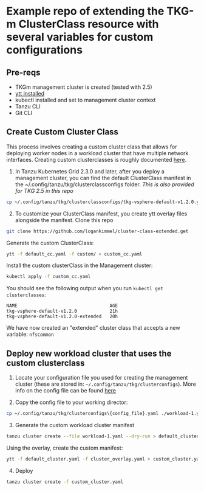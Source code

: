 # Example repo of extending the TKG-m ClusterClass resource with several variables for custom configurations

## Pre-reqs
* TKGm management cluster is created (tested with 2.5)
* [ytt installed](https://carvel.dev/ytt/docs/v0.48.0/install/)
* kubectl installed and set to management cluster context
* Tanzu CLI
* Git CLI

## Create Custom Cluster Class
This process involves creating a custom cluster class that allows for deploying worker nodes in a workload cluster that have multiple network interfaces. Creating custom clusterclasses is roughly documented [here](https://docs.vmware.com/en/VMware-Tanzu-Kubernetes-Grid/2.5/using-tkg/workload-clusters-cclass.html).

1. In Tanzu Kubernetes Grid 2.3.0 and later, after you deploy a management cluster, you can find the default ClusterClass manifest in the ~/.config/tanzu/tkg/clusterclassconfigs folder. *This is also provided for TKG 2.5 in this repo*

```bash
cp ~/.config/tanzu/tkg/clusterclassconfigs/tkg-vsphere-default-v1.2.0.yaml .
```

2. To customize your ClusterClass manifest, you create ytt overlay files alongside the manifest. Clone this repo
```bash
git clone https://github.com/logankimmel/cluster-class-extended.get

```

Generate the custom ClusterClass:
```bash
ytt -f default_cc.yaml -f custom/ > custom_cc.yaml
```

Install the custom clusterClass in the Management cluster:
```bash
kubectl apply -f custom_cc.yaml
```

You should see the following output when you run `kubectl get clusterclasses`:
```
NAME                                  AGE
tkg-vsphere-default-v1.2.0            21h
tkg-vsphere-default-v1.2.0-extended   20h
```
We have now created an "extended" cluster class that accepts a new variable: `nfsCommon`

## Deploy new workload cluster that uses the custom clusterclass

1. Locate your configuration file you used for creating the management cluster (these are stored in: `~/.config/tanzu/tkg/clusterconfigs`). More info on the config file can be found [here](https://docs.vmware.com/en/VMware-Tanzu-Kubernetes-Grid/2.5/using-tkg/workload-clusters-deploy.html#prerequisites-0)

2. Copy the config file to your working director:
```bash
cp ~/.config/tanzu/tkg/clusterconfigs\{config_file}.yaml ./workload-1.yaml
```

3. Generate the custom workload cluster manifest
```bash
tanzu cluster create --file workload-1.yaml --dry-run > default_cluster.yaml
```

Using the overlay, create the custom manifest:
```bash
ytt -f default_cluster.yaml -f cluster_overlay.yaml > custom_cluster.yaml
```

4. Deploy
```bash
tanzu cluster create -f custom_cluster.yaml
```
